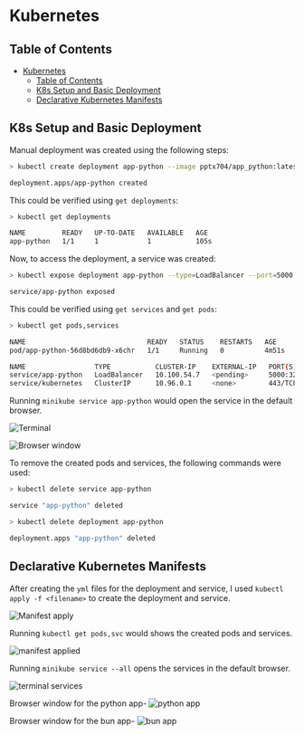 # Kubernetes

## Table of Contents

- [Kubernetes](#kubernetes)
  - [Table of Contents](#table-of-contents)
  - [K8s Setup and Basic Deployment](#k8s-setup-and-basic-deployment)
  - [Declarative Kubernetes Manifests](#declarative-kubernetes-manifests)

## K8s Setup and Basic Deployment

Manual deployment was created using the following steps:

```bash
> kubectl create deployment app-python --image pptx704/app_python:latest

deployment.apps/app-python created
```

This could be verified using `get deployments`:

```bash
> kubectl get deployments

NAME         READY   UP-TO-DATE   AVAILABLE   AGE
app-python   1/1     1            1           105s
```

Now, to access the deployment, a service was created:

```bash
> kubectl expose deployment app-python --type=LoadBalancer --port=5000 --target-port=5000

service/app-python exposed
```

This could be verified using `get services` and `get pods`:

```bash
> kubectl get pods,services

NAME                              READY   STATUS    RESTARTS   AGE
pod/app-python-56d8bd6db9-x6chr   1/1     Running   0          4m51s

NAME                 TYPE           CLUSTER-IP    EXTERNAL-IP   PORT(S)          AGE
service/app-python   LoadBalancer   10.100.54.7   <pending>     5000:32665/TCP   74s
service/kubernetes   ClusterIP      10.96.0.1     <none>        443/TCP          32m
```

Running `minikube service app-python` would open the service in the default browser.

![Terminal](https://i.postimg.cc/GtDyT5Yn/image.png)

![Browser window](https://i.postimg.cc/Vv0NH0Lq/image.png)

To remove the created pods and services, the following commands were used:

```bash
> kubectl delete service app-python

service "app-python" deleted

> kubectl delete deployment app-python

deployment.apps "app-python" deleted
```

## Declarative Kubernetes Manifests

After creating the `yml` files for the deployment and service, I used `kubectl apply -f <filename>` to create the deployment and service.

![Manifest apply](https://i.postimg.cc/Y9vvWsgq/image.png)

Running `kubectl get pods,svc` would shows the created pods and services.

![manifest applied](https://i.postimg.cc/PqgjS39q/image.png)

Running `minikube service --all` opens the services in the default browser.

![terminal services](https://i.postimg.cc/zB7xy3C1/image.png)

Browser window for the python app-
![python app](https://i.postimg.cc/4NVBc8b5/image.png)

Browser window for the bun app-
![bun app](https://i.postimg.cc/tgt5c7mV/image.png)

